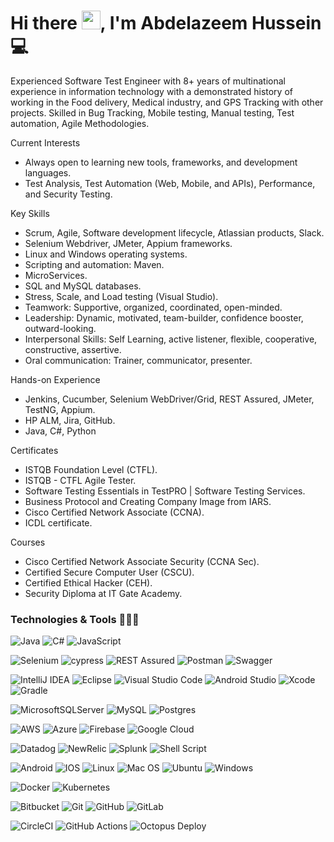 <!--
**Abdel-AzeemHU/Abdel-AzeemHU** is a ✨ _special_ ✨ repository because its `README.md` (this file) appears on your GitHub profile.

Here are some ideas to get you started:

- 🔭 I’m currently working on ...
- 🌱 I’m currently learning ...
- 👯 I’m looking to collaborate on ...
- 🤔 I’m looking for help with ...
- 💬 Ask me about ...
- 📫 How to reach me: ...
- 😄 Pronouns: ...
- ⚡ Fun fact: ...
-->

<h1 ">Hi there <img src = "https://raw.githubusercontent.com/MartinHeinz/MartinHeinz/master/wave.gif" width = 30px>, I'm Abdelazeem Hussein 💻</h1> 


Experienced Software Test Engineer with 8+ years of multinational experience in information technology with a demonstrated history of working in the Food delivery, Medical industry, and GPS Tracking with other projects. Skilled in Bug Tracking, Mobile testing, Manual testing, Test automation, Agile Methodologies.

Current Interests
- Always open to learning new tools, frameworks, and development languages.
- Test Analysis, Test Automation (Web, Mobile, and APIs), Performance, and Security Testing.

Key Skills
- Scrum, Agile, Software development lifecycle, Atlassian products, Slack.
- Selenium Webdriver, JMeter, Appium frameworks.
- Linux and Windows operating systems.
- Scripting and automation: Maven.
- MicroServices.
- SQL and MySQL databases.
- Stress, Scale, and Load testing (Visual Studio).
- Teamwork: Supportive, organized, coordinated, open-minded.
- Leadership: Dynamic, motivated, team-builder, confidence booster, outward-looking.
- Interpersonal Skills: Self Learning, active listener, flexible, cooperative, constructive, assertive.
- Oral communication: Trainer, communicator, presenter.

Hands-on Experience
- Jenkins, Cucumber, Selenium WebDriver/Grid, REST Assured, JMeter, TestNG, Appium.
- HP ALM, Jira, GitHub.
- Java, C#, Python

Certificates
- ISTQB Foundation Level (CTFL). 
- ISTQB - CTFL Agile Tester. 
- Software Testing Essentials in TestPRO | Software Testing Services. 
- Business Protocol and Creating Company Image from IARS. 
- Cisco Certified Network Associate (CCNA). 
- ICDL certificate.

Courses
- Cisco Certified Network Associate Security (CCNA Sec). 
- Certified Secure Computer User (CSCU). 
- Certified Ethical Hacker (CEH). 
- Security Diploma at IT Gate Academy. 



 ### Technologies & Tools 👨🏻‍💻

![Java](https://img.shields.io/badge/java-%23ED8B00.svg?style=for-the-badge&logo=java&logoColor=white)
![C#](https://img.shields.io/badge/c%23-%23239120.svg?style=for-the-badge&logo=c-sharp&logoColor=white)
![JavaScript](https://img.shields.io/badge/javascript-%23323330.svg?style=for-the-badge&logo=javascript&logoColor=%23F7DF1E)

![Selenium](https://img.shields.io/badge/-selenium-%43B02A?style=for-the-badge&logo=selenium&logoColor=white)
![cypress](https://img.shields.io/badge/-cypress-%23E5E5E5?style=for-the-badge&logo=cypress&logoColor=058a5e)
![REST Assured](https://img.shields.io/badge/-REST_Assured-%23E5E5E5?style=for-the-badge&logo=rest-assured&logoColor=058a5e)
![Postman](https://img.shields.io/badge/Postman-FF6C37?style=for-the-badge&logo=postman&logoColor=white)
![Swagger](https://img.shields.io/badge/-Swagger-%23Clojure?style=for-the-badge&logo=swagger&logoColor=white)

![IntelliJ IDEA](https://img.shields.io/badge/IntelliJIDEA-000000.svg?style=for-the-badge&logo=intellij-idea&logoColor=white)
![Eclipse](https://img.shields.io/badge/Eclipse-02303A.svg?style=for-the-badge&logo=eclipse&logoColor=white)
![Visual Studio Code](https://img.shields.io/badge/Visual%20Studio%20Code-0078d7.svg?style=for-the-badge&logo=visual-studio-code&logoColor=white)
![Android Studio](https://img.shields.io/badge/Android%20Studio-3DDC84.svg?style=for-the-badge&logo=android-studio&logoColor=white)
![Xcode](https://img.shields.io/badge/Xcode-007ACC?style=for-the-badge&logo=Xcode&logoColor=white)
![Gradle](https://img.shields.io/badge/Gradle-02303A.svg?style=for-the-badge&logo=Gradle&logoColor=white)

![MicrosoftSQLServer](https://img.shields.io/badge/Microsoft%20SQL%20Sever-CC2927?style=for-the-badge&logo=microsoft%20sql%20server&logoColor=white)
![MySQL](https://img.shields.io/badge/mysql-%2300f.svg?style=for-the-badge&logo=mysql&logoColor=white)
![Postgres](https://img.shields.io/badge/postgres-%23316192.svg?style=for-the-badge&logo=postgresql&logoColor=white)


![AWS](https://img.shields.io/badge/AWS-%23FF9900.svg?style=for-the-badge&logo=amazon-aws&logoColor=white)
![Azure](https://img.shields.io/badge/azure-%230072C6.svg?style=for-the-badge&logo=microsoftazure&logoColor=white)
![Firebase](https://img.shields.io/badge/firebase-%23039BE5.svg?style=for-the-badge&logo=firebase)
![Google Cloud](https://img.shields.io/badge/GoogleCloud-%234285F4.svg?style=for-the-badge&logo=google-cloud&logoColor=white)

![Datadog](https://img.shields.io/badge/datadog-%23632CA6.svg?style=for-the-badge&logo=datadog&logoColor=white)
![NewRelic](https://img.shields.io/badge/newrelic-%23239120.svg?style=for-the-badge&logo=newrelic&logoColor=white)
![Splunk](https://img.shields.io/badge/Splunk-%23F05033.svg?style=for-the-badge&logo=Splunk&logoColor=white)
![Shell Script](https://img.shields.io/badge/shell_script-%23121011.svg?style=for-the-badge&logo=gnu-bash&logoColor=white)

![Android](https://img.shields.io/badge/Android-3DDC84?style=for-the-badge&logo=android&logoColor=white)
![IOS](https://img.shields.io/badge/iOS-000000?style=for-the-badge&logo=ios&logoColor=white)
![Linux](https://img.shields.io/badge/Linux-FCC624?style=for-the-badge&logo=linux&logoColor=black)
![Mac OS](https://img.shields.io/badge/mac%20os-000000?style=for-the-badge&logo=macos&logoColor=F0F0F0)
![Ubuntu](https://img.shields.io/badge/Ubuntu-E95420?style=for-the-badge&logo=ubuntu&logoColor=white)
![Windows](https://img.shields.io/badge/Windows-0078D6?style=for-the-badge&logo=windows&logoColor=white)


![Docker](https://img.shields.io/badge/docker-%230db7ed.svg?style=for-the-badge&logo=docker&logoColor=white)
![Kubernetes](https://img.shields.io/badge/kubernetes-%23326ce5.svg?style=for-the-badge&logo=kubernetes&logoColor=white)

![Bitbucket](https://img.shields.io/badge/bitbucket-%230047B3.svg?style=for-the-badge&logo=bitbucket&logoColor=white)
![Git](https://img.shields.io/badge/git-%23F05033.svg?style=for-the-badge&logo=git&logoColor=white)
![GitHub](https://img.shields.io/badge/github-%23121011.svg?style=for-the-badge&logo=github&logoColor=white)
![GitLab](https://img.shields.io/badge/gitlab-%23181717.svg?style=for-the-badge&logo=gitlab&logoColor=white)

![CircleCI](https://img.shields.io/badge/circle%20ci-%23161616.svg?style=for-the-badge&logo=circleci&logoColor=white)
![GitHub Actions](https://img.shields.io/badge/github%20actions-%232671E5.svg?style=for-the-badge&logo=githubactions&logoColor=white)
![Octopus Deploy](https://img.shields.io/badge/octopus%20deploy-0D80D8?style=for-the-badge&logo=octopusdeploy&logoColor=white)
